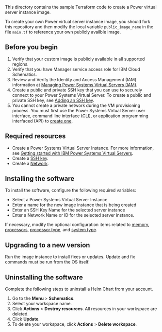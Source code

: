 This directory contains the sample Terraform code to create a Power virtual server instance image. 

To create your own Power virtual server instance image, you should fork this repository and then modify the local variable `public_image_name` in the file `main.tf` to reference your own publicly availble image.

## Before you begin

  1. Verify that your custom image is publicly available in all supported regions.
  2. Verify that you have Manager service access role for IBM Cloud Schematics.
  3. Review and Verify the Identity and Access Management (IAM) information at [Managing Power Systems Virtual Servers (IAM)](https://cloud.ibm.com/docs/power-iaas?topic=power-iaas-managing-resources-and-users).
  4. Create a public and private SSH key that you can use to securely connect to your Power Systems Virtual Server. To create a public and private SSH key, see [Adding an SSH key](https://cloud.ibm.com/docs/ssh-keys?topic=ssh-keys-adding-an-ssh-key).
  5. You cannot create a private network during the VM provisioning process. You must first use the Power Systems Virtual Server user interface, command line interface (CLI), or application programming interfaced (API) to [create one](https://cloud.ibm.com/docs/power-iaas?topic=power-iaas-configuring-subnet).

## Required resources

  * Create a Power Systems Virtual Server Instance. For more information, see [Getting started with IBM Power Systems Virtual Servers](https://cloud.ibm.com/docs/power-iaas?topic=power-iaas-getting-started).  
  * Create a [SSH key](https://www.ibm.com/docs/en/power-systems-vs?topic=aix-creating-virtual-machine-vm-ssh-keys-root-login).   
  * Create a [Network](https://www.ibm.com/docs/en/power-systems-vs?topic=networking-configuring-adding-private-network-subnet).
  
## Installing the software

To install the software, configure the following required variables:
  * Select a Power Systems Virtual Server Instance
  * Enter a name for the new image instance that is being created
  * Enter an SSH Key Name for the selected server instance
  * Enter a Network Name or ID for the selected server instance.  

If necessary, modify the optional configuration items related to [memory](https://registry.terraform.io/providers/IBM-Cloud/ibm/latest/docs/resources/pi_instance#pi_memory), [processors](https://registry.terraform.io/providers/IBM-Cloud/ibm/latest/docs/resources/pi_instance#pi_processors), [processor type](https://registry.terraform.io/providers/IBM-Cloud/ibm/latest/docs/resources/pi_instance#pi_proc_type), and [system type](https://registry.terraform.io/providers/IBM-Cloud/ibm/latest/docs/resources/pi_instance#pi_sys_type).

## Upgrading to a new version

Run the image instance to install fixes or updates. Update and fix commands must be run from the OS itself.

## Uninstalling the software

Complete the following steps to uninstall a Helm Chart from your account. 

1. Go to the **Menu** > **Schematics**.
2. Select your workspace name. 
3. Click **Actions** > **Destroy resources**. All resources in your workspace are deleted.
4. Click **Update**.
5. To delete your workspace, click **Actions** > **Delete workspace**. 

